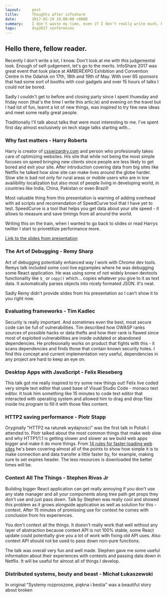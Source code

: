 ```yaml
---
layout:     post
title:      Thoughts after infoshare
date:       2017-05-19 19:00:00 +0000
summary:    I don't waste my time, even if I don't really write much. Here are my thoughts after infoShare2017
tags:       dsp2017 conferences
---
```


## Hello there, fellow reader. 

Recently I don't write a lot, I know. Don't look at me with this judgemental look. Enough of self-judgement, let's go to the merits. 
InfoShare 2017 was great event that took place at AMBEREXPO Exhibition and Convention Centre in the Gdańsk on 17th, 18th and 19th of May. With over 65 sponsors that had some sort of booths with cool gadgets and over 15 hours of talks I could not be bored. 

Sadly I couldn't get to before and closing party since I spent thuesday and friday noon (that's the time I write this artic;le) and evening on the travel but I had lot of fun, learnt a lot of new things, was inspired to try few new ideas and meet some really great people. 

Traditionally I'll talk about talks that were most interesting to me. I've spent first day almost exclusively on tech stage talks starting with... 

### Why fast matters - Harry Roberts 

Harry is creator of [csswizardry.com](csswizardry.com) and person who profesionally takes care of optimizing websites. His site that while not being the most simple focuses on speed bringing new clients since people are less likely to get bored and exit your site. After introduction covering data from big sites like Netflix he talked how slow site can make lives around the globe harder. Slow site is bad not only for rural areas or mobile users who are in low availibility localization but also most of people living in developing world, in countries like India, China, Pakistan or even Brazil! 

Most valuable thing from this presentation is warning of adding overhead with ad scripts and recomendation of SpeedCurve tool that I have yet to test. SpeedCurve is a tool that helps you get data about your site speed - it allows to measure and save timings from all around the world. 

Writing this on the train, when I wanted to go back to slides or read Harrys twitter I start to prioretitize performance more. 

[Link to the slides from presentation](https://speakerdeck.com/csswizardry/why-fast-matters)

### The Art of Debugging - Remy Sharp

Art of debugging potentially enhanced way I work with Chrome dev tools. Remys talk included some cool live egzamples where he was debugging some React application. He was using some of not widely known devtools functionality like `$_` or `copy()` which... copies whatever you give to it as text data. It automatically parses objects into nicely formated JSON. It's neat. 

Sadly Remy didn't provide slides from his presentation so I can't show it to you right now. 

### Evaluating frameworks - Tim Kadlec  

Security is really important. And sometimes even the best, most secure code can be full of vulnerabilities. Tim described how OWASP ranks sources of possible hacks or data thefts and how their rank is flawed since most of exploited vulnerabilities are inside outdated or abandoned dependencies. He profesionally works on product that fights with this - it scans dependencies and finds those that contain known security holes. I find this concept and current implementation very useful, dependencies in any project are hard to keep an eye on. 

### Desktop Apps with JavaScript - Felix Rieseberg

This talk got me really inspired to try some new things out! Felix live coded very simple text editor that used base of Visual Studio Code - monaco text editor. It took him something like 15 minutes to code text editor that interacted with operating system and allowed him to drag and drop files inside his program to fill it with those files content. 

### HTTP2 saving performance - Piotr Stapp 

Oryginally "HTTP2 na ratunek wydajności" was the first talk in Polish I attended to. Piotr talked about the most common things that make web slow and why HTTP1/1.1 is getting slower and slower as we build web apps bigger and make it do more things. From [14 rules for faster-loading web sites](http://stevesouders.com/hpws/rules.php) he's been covering almost all of the points to show how simple it is to make connection and data transfer a little faster by, for example, making sure to set expires header. The less resources is downloaded the better times will be. 

### Context All The Things - Stephen Rivas Jr

Building bigger React application can get really annoying if you don't use any state manager and all your components along tree path get props they don't use and just pass down. Talk by Stephen was really cool and showed this problem as it grows alongside application as well as solution for this - context. After 15 minutes of promissing use for context he comes with conclusion from his experiences. 

You don't context all the things. It doesn't really work that well without any layer of abstraction because context API is not 100% stable, some React update could potentially give you a lot of work with fixing old API uses. Also context API should not be used to pass down non-pure functions. 

The talk was overall very fun and well made. Stephen gave me some useful information about their experiences with contexts and passing data down in Netflix. It will be useful for almost all of things I develop. 

### Distributed systems, beuty and beast - Michał Łukaszewski

In original "Systemy rozproszone, piękna i bestia" was a beautiful story about broken 